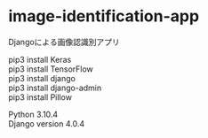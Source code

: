 # image-identification-app
Djangoによる画像認識別アプリ

pip3 install Keras \
pip3 install TensorFlow \
pip3 install django \
pip3 install django-admin \
pip3 install Pillow

Python 3.10.4 \
Django version 4.0.4
